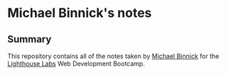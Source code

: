 # Michael Binnick's notes
## Summary

This repository contains all of the notes taken by [Michael Binnick](https://github.com/MichaelBinnick) for the [Lighthouse Labs](https://www.lighthouselabs.ca) Web Development Bootcamp.